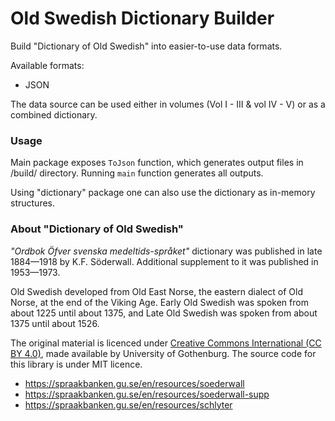 # Old Swedish Dictionary Builder

Build "Dictionary of Old Swedish" into easier-to-use data formats.

Available formats:
- JSON

The data source can be used either in volumes (Vol I - III & vol IV - V) or as a combined dictionary.

### Usage

Main package exposes `ToJson` function, which generates output files in /build/ directory. Running `main` function generates all outputs.

Using "dictionary" package one can also use the dictionary as in-memory structures.

### About "Dictionary of Old Swedish"

_"Ordbok Öfver svenska medeltids-språket"_ dictionary was published in late 1884—1918 by K.F. Söderwall. Additional supplement to it was published in 1953—1973.

Old Swedish developed from Old East Norse, the eastern dialect of Old Norse, at the end of the Viking Age. Early Old Swedish was spoken from about 1225 until about 1375, and Late Old Swedish was spoken from about 1375 until about 1526.

The original material is licenced under [Creative Commons International (CC BY 4.0)](https://creativecommons.org/licenses/by/4.0/), made available by University of Gothenburg. The source code for this library is under MIT licence.

- https://spraakbanken.gu.se/en/resources/soederwall
- https://spraakbanken.gu.se/en/resources/soederwall-supp
- https://spraakbanken.gu.se/en/resources/schlyter
